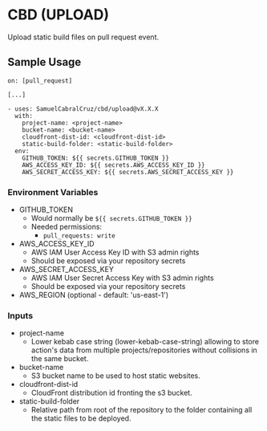 # CBD (UPLOAD)

Upload static build files on pull request event.

## Sample Usage

```
on: [pull_request]

[...]

- uses: SamuelCabralCruz/cbd/upload@vX.X.X
  with:
    project-name: <project-name> 
    bucket-name: <bucket-name> 
    cloudfront-dist-id: <cloudfront-dist-id>
    static-build-folder: <static-build-folder>
  env:
    GITHUB_TOKEN: ${{ secrets.GITHUB_TOKEN }}
    AWS_ACCESS_KEY_ID: ${{ secrets.AWS_ACCESS_KEY_ID }}
    AWS_SECRET_ACCESS_KEY: ${{ secrets.AWS_SECRET_ACCESS_KEY }}
```

### Environment Variables

- GITHUB_TOKEN
  - Would normally be `${{ secrets.GITHUB_TOKEN }}`
  - Needed permissions:
    - `pull_requests: write`
- AWS_ACCESS_KEY_ID
  - AWS IAM User Access Key ID with S3 admin rights
  - Should be exposed via your repository secrets
- AWS_SECRET_ACCESS_KEY
  - AWS IAM User Secret Access Key with S3 admin rights
  - Should be exposed via your repository secrets
- AWS_REGION (optional - default: 'us-east-1')

### Inputs

- project-name
  - Lower kebab case string (lower-kebab-case-string) allowing to store action's data from multiple
    projects/repositories without collisions in the same bucket.
- bucket-name
  - S3 bucket name to be used to host static websites.
- cloudfront-dist-id
  - CloudFront distribution id fronting the s3 bucket.
- static-build-folder
  - Relative path from root of the repository to the folder containing all the static files to be deployed.
